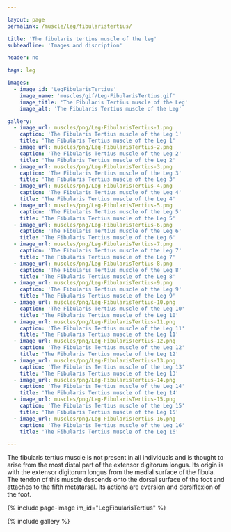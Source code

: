```yaml
---

layout: page
permalink: /muscle/leg/fibularistertius/

title: 'The fibularis tertius muscle of the leg'
subheadline: 'Images and discription'

header: no

tags: leg

images:
  - image_id: 'LegFibularisTertius'
    image_name: 'muscles/gif/Leg-FibularisTertius.gif'
    image_title: 'The Fibularis Tertius muscle of the Leg'
    image_alt: 'The Fibularis Tertius muscle of the Leg' 

gallery:
  - image_url: muscles/png/Leg-FibularisTertius-1.png
    caption: 'The Fibularis Tertius muscle of the Leg 1'
    title: 'The Fibularis Tertius muscle of the Leg 1'
  - image_url: muscles/png/Leg-FibularisTertius-2.png
    caption: 'The Fibularis Tertius muscle of the Leg 2'
    title: 'The Fibularis Tertius muscle of the Leg 2'
  - image_url: muscles/png/Leg-FibularisTertius-3.png
    caption: 'The Fibularis Tertius muscle of the Leg 3'
    title: 'The Fibularis Tertius muscle of the Leg 3'
  - image_url: muscles/png/Leg-FibularisTertius-4.png
    caption: 'The Fibularis Tertius muscle of the Leg 4'
    title: 'The Fibularis Tertius muscle of the Leg 4'
  - image_url: muscles/png/Leg-FibularisTertius-5.png
    caption: 'The Fibularis Tertius muscle of the Leg 5'
    title: 'The Fibularis Tertius muscle of the Leg 5'
  - image_url: muscles/png/Leg-FibularisTertius-6.png
    caption: 'The Fibularis Tertius muscle of the Leg 6'
    title: 'The Fibularis Tertius muscle of the Leg 6'
  - image_url: muscles/png/Leg-FibularisTertius-7.png
    caption: 'The Fibularis Tertius muscle of the Leg 7'
    title: 'The Fibularis Tertius muscle of the Leg 7'
  - image_url: muscles/png/Leg-FibularisTertius-8.png
    caption: 'The Fibularis Tertius muscle of the Leg 8'
    title: 'The Fibularis Tertius muscle of the Leg 8'
  - image_url: muscles/png/Leg-FibularisTertius-9.png
    caption: 'The Fibularis Tertius muscle of the Leg 9'
    title: 'The Fibularis Tertius muscle of the Leg 9'
  - image_url: muscles/png/Leg-FibularisTertius-10.png
    caption: 'The Fibularis Tertius muscle of the Leg 10'
    title: 'The Fibularis Tertius muscle of the Leg 10'
  - image_url: muscles/png/Leg-FibularisTertius-11.png
    caption: 'The Fibularis Tertius muscle of the Leg 11'
    title: 'The Fibularis Tertius muscle of the Leg 11'
  - image_url: muscles/png/Leg-FibularisTertius-12.png
    caption: 'The Fibularis Tertius muscle of the Leg 12'
    title: 'The Fibularis Tertius muscle of the Leg 12'
  - image_url: muscles/png/Leg-FibularisTertius-13.png
    caption: 'The Fibularis Tertius muscle of the Leg 13'
    title: 'The Fibularis Tertius muscle of the Leg 13'
  - image_url: muscles/png/Leg-FibularisTertius-14.png
    caption: 'The Fibularis Tertius muscle of the Leg 14'
    title: 'The Fibularis Tertius muscle of the Leg 14'
  - image_url: muscles/png/Leg-FibularisTertius-15.png
    caption: 'The Fibularis Tertius muscle of the Leg 15'
    title: 'The Fibularis Tertius muscle of the Leg 15'
  - image_url: muscles/png/Leg-FibularisTertius-16.png
    caption: 'The Fibularis Tertius muscle of the Leg 16'
    title: 'The Fibularis Tertius muscle of the Leg 16'

---
```


The fibularis tertius muscle is not present in all individuals and is thought to arise from the most distal part of the extensor digitorum longus. Its origin is with the extensor digitorum longus from the medial surface of the fibula. The tendon of this muscle descends onto the dorsal surface of the foot and attaches to the fifth metatarsal. Its actions are eversion and dorsiflexion of the foot.

{% include page-image im_id="LegFibularisTertius" %}

{% include gallery %}